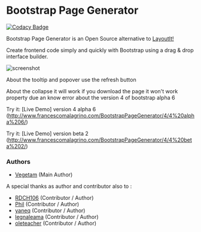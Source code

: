 Bootstrap Page Generator
======================

[![Codacy Badge](https://www.codacy.com/project/badge/970393072b7c492c87e5ddb3ff0bfa32)](https://www.codacy.com/app/francesco-malagrino/BootstrapPageGenerator)

Bootstrap Page Generator is an Open Source alternative to [LayoutIt!](http://www.layoutit.com/)

Create frontend code simply and quickly with Bootstrap using a drag & drop interface builder.

![screenshot](https://cloud.githubusercontent.com/assets/1483414/18440053/f5c2e120-7907-11e6-9770-d10ac5082959.PNG)

About the tooltip and popover use the refresh button

About the collapse it will work if you download the page it won't work property due an know error about the version 4 of bootstrap alpha 6

Try it: [Live Demo] version 4 alpha 6 (http://www.francescomalagrino.com/BootstrapPageGenerator/4/4%20alpha%206/)

Try it: [Live Demo] version beta 2 (http://www.francescomalagrino.com/BootstrapPageGenerator/4/4%20beta%202/)

### Authors

  * [Vegetam](https://github.com/Vegetam) (Main Author)
  
  A special thanks as author and contributor also to :
  
  * [RDCH106](https://github.com/RDCH106) (Contributor / Author)
  * [Phil](https://github.com/QuakePhil) (Contributor / Author)
  * [yaneq](https://github.com/yaneq) (Contributor / Author)
  * [legnaleama](https://github.com/legnaleama) (Contributor / Author)
  * [oleteacher](https://github.com/oleteacher) (Contributor / Author)
 
